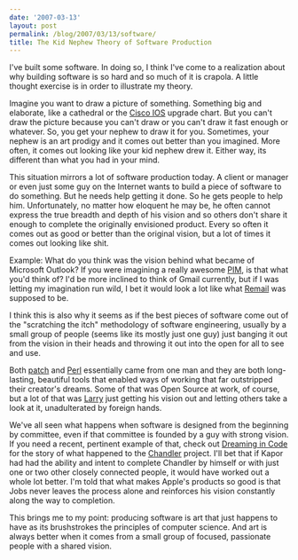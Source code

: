```yaml
---
date: '2007-03-13'
layout: post
permalink: /blog/2007/03/13/software/
title: The Kid Nephew Theory of Software Production
---
```

I've built some software. In doing so, I think I've come to a realization about why building software is so hard and so much of it is crapola. A little thought exercise is in order to illustrate my theory.

Imagine you want to draw a picture of something. Something big and elaborate, like a cathedral or the [Cisco IOS](https://en.wikipedia.org/wiki/Cisco_IOS) upgrade chart. But you can't draw the picture because you can't draw or you can't draw it fast enough or whatever. So, you get your nephew to draw it for you. Sometimes, your nephew is an art prodigy and it comes out better than you imagined. More often, it comes out looking like your kid nephew drew it. Either way, its different than what you had in your mind.

This situation mirrors a lot of software production today. A client or manager or even just some guy on the Internet wants to build a piece of software to do something. But he needs help getting it done. So he gets people to help him. Unfortunately, no matter how eloquent he may be, he often cannot express the true breadth and depth of his vision and so others don't share it enough to complete the originally envisioned product. Every so often it comes out as good or better than the original vision, but a lot of times it comes out looking like shit. 

Example: What do you think was the vision behind what became of Microsoft Outlook? If you were imagining a really awesome [PIM](https://en.wikipedia.org/wiki/Personal_information_manager), is that what you'd think of? I'd be more inclined to think of Gmail currently, but if I was letting my imagination run wild, I bet it would look a lot like what [Remail](https://research.ibm.com/publications/remail-a-reinvented-email-prototype) was supposed to be.

I think this is also why it seems as if the best pieces of software come out of the "scratching the itch" methodology of software engineering, usually by a small group of people (seems like its mostly just one guy) just banging it out from the vision in their heads and throwing it out into the open for all to see and use. 

Both [patch](https://www.gnu.org/software/patch/patch.html) and [Perl](https://en.wikipedia.org/wiki/Perl) essentially came from one man and they are both long-lasting, beautiful tools that enabled ways of working that far outstripped their creator's dreams. Some of that was Open Source at work, of course, but a lot of that was [Larry](https://www.wall.org/~larry/) just getting his vision out and letting others take a look at it, unadulterated by foreign hands.

We've all seen what happens when software is designed from the beginning by committee, even if that committee is founded by a guy with strong vision. If you need a recent, pertinent example of that, check out [Dreaming in Code](https://www.dreamingincode.com) for the story of what happened to the [Chandler](https://www.osafoundation.org/) project. I'll bet that if Kapor had had the ability and intent to complete Chandler by himself or with just one or two other closely connected people, it would have worked out a whole lot better. I'm told that what makes Apple's products so good is that Jobs never leaves the process alone and reinforces his vision constantly along the way to completion.

This brings me to my point: producing software is art that just happens to have as its brushstrokes the principles of computer science. And art is always better when it comes from a small group of focused, passionate people with a shared vision.
